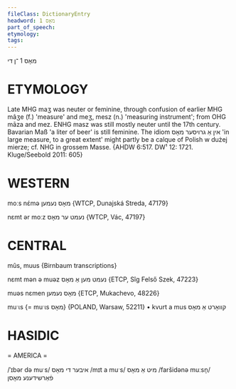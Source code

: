 ```yaml
---
fileClass: DictionaryEntry
headword: מאָס 1
part_of_speech: 
etymology: 
tags: 
---
```

מאָס 1
־ן
די

ETYMOLOGY
===========
Late MHG maʒ was neuter or feminine, through confusion of earlier MHG mâʒe (f.) 'measure' and meʒ, mesz (n.) 'measuring instrument'; from OHG māza and mez. ENHG masz was still mostly neuter until the 17th century. Bavarian Maß 'a liter of beer' is still feminine. 
The idiom אין אַ גרויסער מאָס 'in large measure, to a great extent' might partly be a calque of Polish w dużej mierze; cf. NHG in grossem Masse.
{AHDW 6:517. DW¹ 12: 1721. Kluge/Seebold 2011: 605}

WESTERN
========

moːs nɛ́mə מאָס נעמען {WTCP, Dunajská Streda, 47179}

nɛmt ər moːz נעמט ער מאָס {WTCP, Vác, 47197}

CENTRAL
========

mûs, muus {Birnbaum transcriptions}

nɛmt mən ə muəz נעמט מען אַ מאָס {ETCP, Sîg Felső Szek, 47223}

muəs nɛmen מאָס נעמען {ETCP, Mukachevo, 48226}

muˑɩs {=  muˑɩs מאָס} {POLAND, Warsaw, 52211}
	•	kvurt a mus קוואָרט אַ מאָס

HASIDIC
=======
= AMERICA = 

/ˈɪbər də muˑs/ איבער די מאָס
/mɪt a muˑs/ מיט אַ מאָס
/faršidənə muːsn̩/ פֿאַרשידענע מאָסן